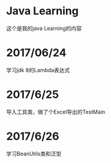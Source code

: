 # Java Learning
这个是我的java Learning的内容

# 2017/06/24
学习jdk 8的Lambda表达式

# 2017/6/25
导入工具类，做了个Excel导出的TestMain

# 2017/6/26
学习BeanUtils类和泛型